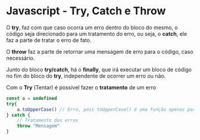 # Javascript - Try, Catch e Throw



O **try**, faz com que caso ocorra um erro dentro do bloco do mesmo, o código seja direcionado para um tratamento do erro, ou seja, o **catch**, ele faz a parte de tratar o erro de fato.

O **throw** faz a parte de retornar uma mensagem de erro para o código, caso necessário.

Junto do bloco **try/catch**, há o **finally**, que irá executar um bloco de código no fim do bloco do **try**, independente de ocorrer um erro ou não.

Com o **Try** (Tentar) é possível fazer o **tratamento** de um erro

```javascript
const a = undefined
try{
	a.toUpperCase() // Erro, pois toUpperCase() é uma função apenas para strings
} catch { 
	// Tratamento dos erros
    throw "Mensagem"
}
```

